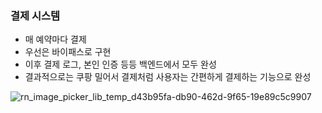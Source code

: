 ### 결제 시스템
- 매 예약마다 결제
- 우선은 바이패스로 구현
- 이후 결제 로그, 본인 인증 등등 백엔드에서 모두 완성
- 결과적으로는 쿠팡 밀어서 결제처럼 사용자는 간편하게 결제하는 기능으로 완성

![rn_image_picker_lib_temp_d43b95fa-db90-462d-9f65-19e89c5c9907](https://github.com/hso8706/TIL-SAF/assets/103169947/cc37c43f-b68b-48ea-9e99-b255113385ab)